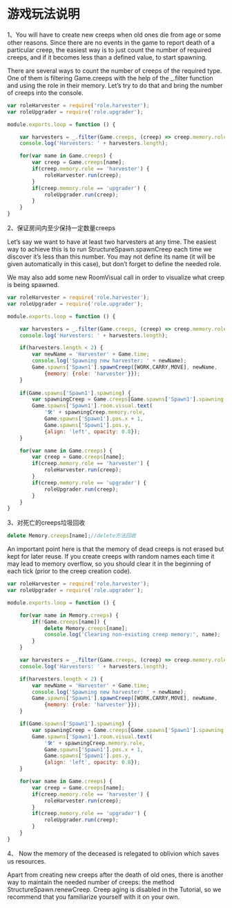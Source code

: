 # 游戏玩法说明

1、You will have to create new creeps when old ones die from age or some other reasons. Since there are no events in the game to report death of a particular creep, the easiest way is to just count the number of required creeps, and if it becomes less than a defined value, to start spawning.

There are several ways to count the number of creeps of the required type. One of them is filtering Game.creeps with the help of the _.filter function and using the role in their memory. Let’s try to do that and bring the number of creeps into the console.
```js
var roleHarvester = require('role.harvester');
var roleUpgrader = require('role.upgrader');

module.exports.loop = function () {

    var harvesters = _.filter(Game.creeps, (creep) => creep.memory.role == 'harvester');
    console.log('Harvesters: ' + harvesters.length);

    for(var name in Game.creeps) {
        var creep = Game.creeps[name];
        if(creep.memory.role == 'harvester') {
            roleHarvester.run(creep);
        }
        if(creep.memory.role == 'upgrader') {
            roleUpgrader.run(creep);
        }
    }
}
```
2、保证房间内至少保持一定数量creeps

Let’s say we want to have at least two harvesters at any time. The easiest way to achieve this is to run StructureSpawn.spawnCreep each time we discover it’s less than this number. You may not define its name (it will be given automatically in this case), but don’t forget to define the needed role.

We may also add some new RoomVisual call in order to visualize what creep is being spawned.
```js
var roleHarvester = require('role.harvester');
var roleUpgrader = require('role.upgrader');

module.exports.loop = function () {

    var harvesters = _.filter(Game.creeps, (creep) => creep.memory.role == 'harvester');
    console.log('Harvesters: ' + harvesters.length);

    if(harvesters.length < 2) {
        var newName = 'Harvester' + Game.time;
        console.log('Spawning new harvester: ' + newName);
        Game.spawns['Spawn1'].spawnCreep([WORK,CARRY,MOVE], newName,
            {memory: {role: 'harvester'}});
    }
    
    if(Game.spawns['Spawn1'].spawning) {
        var spawningCreep = Game.creeps[Game.spawns['Spawn1'].spawning.name];
        Game.spawns['Spawn1'].room.visual.text(
            '🛠️' + spawningCreep.memory.role,
            Game.spawns['Spawn1'].pos.x + 1,
            Game.spawns['Spawn1'].pos.y,
            {align: 'left', opacity: 0.8});
    }

    for(var name in Game.creeps) {
        var creep = Game.creeps[name];
        if(creep.memory.role == 'harvester') {
            roleHarvester.run(creep);
        }
        if(creep.memory.role == 'upgrader') {
            roleUpgrader.run(creep);
        }
    }
}
```
3、对死亡的creeps垃圾回收
```js
delete Memory.creeps[name];//delete方法回收
```

An important point here is that the memory of dead creeps is not erased but kept for later reuse. If you create creeps with random names each time it may lead to memory overflow, so you should clear it in the beginning of each tick (prior to the creep creation code).
```js
var roleHarvester = require('role.harvester');
var roleUpgrader = require('role.upgrader');

module.exports.loop = function () {

    for(var name in Memory.creeps) {
        if(!Game.creeps[name]) {
            delete Memory.creeps[name];
            console.log('Clearing non-existing creep memory:', name);
        }
    }

    var harvesters = _.filter(Game.creeps, (creep) => creep.memory.role == 'harvester');
    console.log('Harvesters: ' + harvesters.length);

    if(harvesters.length < 2) {
        var newName = 'Harvester' + Game.time;
        console.log('Spawning new harvester: ' + newName);
        Game.spawns['Spawn1'].spawnCreep([WORK,CARRY,MOVE], newName,
            {memory: {role: 'harvester'}});
    }

    if(Game.spawns['Spawn1'].spawning) {
        var spawningCreep = Game.creeps[Game.spawns['Spawn1'].spawning.name];
        Game.spawns['Spawn1'].room.visual.text(
            '🛠️' + spawningCreep.memory.role,
            Game.spawns['Spawn1'].pos.x + 1,
            Game.spawns['Spawn1'].pos.y,
            {align: 'left', opacity: 0.8});
    }

    for(var name in Game.creeps) {
        var creep = Game.creeps[name];
        if(creep.memory.role == 'harvester') {
            roleHarvester.run(creep);
        }
        if(creep.memory.role == 'upgrader') {
            roleUpgrader.run(creep);
        }
    }
}
```

4、
Now the memory of the deceased is relegated to oblivion which saves us resources.

Apart from creating new creeps after the death of old ones, there is another way to maintain the needed number of creeps: the method
 StructureSpawn.renewCreep.
 Creep aging is disabled in the Tutorial, so we recommend that you familiarize yourself with it on your own.